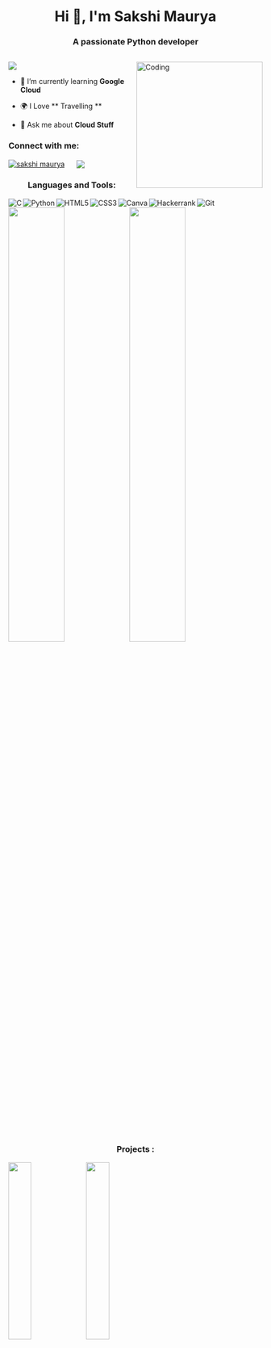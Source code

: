 <h1 align="center">Hi 👋, I'm Sakshi Maurya </h1>
<h3 align="center">A passionate Python developer </h3>
<p > <a href="https://twitter.com/" target="blank"><img src="https://img.shields.io/twitter/follow/?logo=twitter&style=for-the-badge" alt="" /></a> </p>
<img align="right" alt="Coding" width="250" src="https://cdn.dribbble.com/users/1876781/screenshots/6169542/web_character.gif">

<a align="right"  href="https://visitcount.itsvg.in">
  <img  src="https://visitcount.itsvg.in/api?id=sakshi12344&label=Profile%20Views&color=0&icon=6&pretty=true" />
</a>



- 🌱 I’m currently learning **Google Cloud**

- 🌍 I Love ** Travelling **

- 💬 Ask me about **Cloud Stuff**


<h3 >Connect with me:</h3>

<a href="https://linkedin.com/in/akash kumar verma" target="blank">
  <img align="center" src="https://img.shields.io/badge/linkedin-%230077B5.svg?style=for-the-badge&logo=linkedin&logoColor=white" alt="sakshi maurya" /></a> &nbsp;&nbsp;&nbsp;&nbsp;
<a href="mailto:sakshimaurya3545@gmail.com?subject=Hello%20Ileri,%20From%20Github">
  <img align="center"  src="https://img.shields.io/badge/gmail-%23D14836.svg?&style=for-the-badge&logo=gmail&logoColor=white" /></a>&nbsp;&nbsp;&nbsp;&nbsp;



<h3 align="center" >Languages and Tools:</h3>
<img align="left"  alt="C"  src="https://img.shields.io/badge/c-%2300599C.svg?style=for-the-badge&logo=c&logoColor=white" />
<img align="left"  alt="Python"  src="https://img.shields.io/badge/python-%2300599C.svg?style=for-the-badge&logo=python&logoColor=white" />
<img align="left"  alt="HTML5"  src="https://img.shields.io/badge/html5-%23E34F26.svg?style=for-the-badge&logo=html5&logoColor=white" />
<img align="left"  alt="CSS3"  src="https://img.shields.io/badge/css3-%231572B6.svg?style=for-the-badge&logo=css3&logoColor=white" />
<p></p>
<img align="left"  alt="Canva"  src="https://img.shields.io/badge/Canva-%2300C4CC.svg?style=for-the-badge&logo=Canva&logoColor=white" />
<img align="left"  alt="Hackerrank"  src="https://img.shields.io/badge/-Hackerrank-2EC866?style=for-the-badge&logo=HackerRank&logoColor=white" />
<img  alt="Git"  src="https://img.shields.io/badge/git-%23F05033.svg?style=for-the-badge&logo=git&logoColor=white" />

<img align="left" width="47%"  src="https://github-readme-stats.vercel.app/api?username=sakshi12344&theme=rose_pine&show_icons=true" />
<img width="47%"   src="https://github-readme-stats.vercel.app/api/top-langs/?username=sakshi12344&theme=rose_pine&layout=compact" />

<h3 align="center">Projects :</h3>

<p></p>
  
  <a  href="https://github.com/sakshi12344/figma-design">
  <img width="30%" align="left" src="https://github-readme-stats.vercel.app/api/pin/?username=sakshi12344&theme=rose_pine&repo=Figma-Project" />
</a>


<a   href="https://github.com/sakshi12344/facebook-Clone">
  <img width="30%"  src="https://github-readme-stats.vercel.app/api/pin/?username=sakshi12344&theme=rose_pine&repo=fbClone.github.io" />
</a>
<p></p>
 


